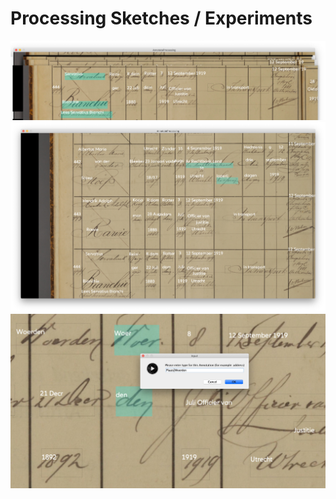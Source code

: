 # Processing Sketches / Experiments
![](doc/screenshot-annotate-processing3.jpg)
![](doc/screenshot-annotate-processing1.jpg)
![](doc/screenshot-annotate-processing2.jpg)